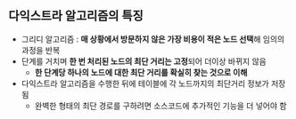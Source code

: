 ## 다익스트라 알고리즘의 특징 
- 그리디 알고리즘 : **매 상황에서 방문하지 않은 가장 비용이 적은 노드 선택**해 임의의 과정을 반복
- 단계를 거치며 **한 번 처리된 노드의 최단 거리는 고정**되어 더이상 바뀌지 않음
	- **한 단계당 하나의 노드에 대한 최단 거리를 확실히 찾는 것으로 이해**
- 다익스트라 알고리즘을 수행한 뒤에 테이블에 각 노드까지의 최단거리 정보가 저장됨
	- 완벽한 형태의 최단 경로를 구하려면 소스코드에 추가적인 기능을 더 넣어야 함